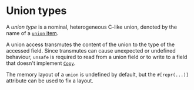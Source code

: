 # Union types

A *union type* is a nominal, heterogeneous C-like union, denoted by the name of
a [`union` item].

A union access transmutes the content of the union to the type of the accessed
field. Since transmutes can cause unexpected or undefined behaviour, `unsafe` is
required to read from a union field or to write to a field that doesn't
implement [`Copy`].

The memory layout of a `union` is undefined by default, but the `#[repr(...)]`
attribute can be used to fix a layout.

[`Copy`]: ../special-types-and-traits.html#copy
[`union` item]: ../items/unions.html
